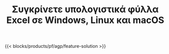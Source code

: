 ﻿---
title: Συγκρίνετε υπολογιστικά φύλλα Excel σε Windows, Linux και macOS 
weight: 7730
url: /el/comparison
description: Δωρεάν εφαρμογή και API για σύγκριση αρχείων Excel XLS, XLSX, CSV, TSV, ODS, SXC και FODS
---
{{< blocks/products/pf/agp/feature-solution >}} 


